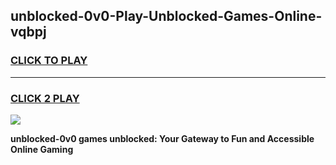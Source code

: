
## unblocked-0v0-Play-Unblocked-Games-Online-vqbpj
<h3>
<a href="https://premium76.site?title=unblocked-0v0&ref=25A">CLICK TO PLAY</a></h3>
<hr>

<h3>
<a href="https://premium76.site?title=unblocked-0v0&ref=25A">CLICK 2 PLAY</a>
  
</h3>

<a href="https://premium76.site?title=unblocked-0v0&ref=25A"><img src="https://clearcache.store/games.png"></a>


**unblocked-0v0 games unblocked: Your Gateway to Fun and Accessible Online Gaming**
